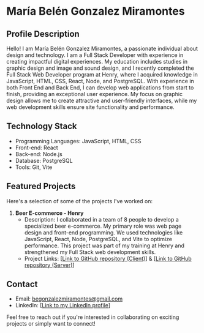 # María Belén Gonzalez Miramontes

## Profile Description

Hello! I am María Belén Gonzalez Miramontes, a passionate individual about design and technology. I am a Full Stack Developer with experience in creating impactful digital experiences. My education includes studies in graphic design and image and sound design, and I recently completed the Full Stack Web Developer program at Henry, where I acquired knowledge in JavaScript, HTML, CSS, React, Node, and PostgreSQL. With experience in both Front End and Back End, I can develop web applications from start to finish, providing an exceptional user experience. My focus on graphic design allows me to create attractive and user-friendly interfaces, while my web development skills ensure site functionality and performance.

## Technology Stack

- Programming Languages: JavaScript, HTML, CSS
- Front-end: React
- Back-end: Node.js
- Database: PostgreSQL
- Tools: Git, Vite

## Featured Projects

Here's a selection of some of the projects I've worked on:

1. **Beer E-commerce - Henry**
   - Description: I collaborated in a team of 8 people to develop a specialized beer e-commerce. My primary role was web page design and front-end programming. We used technologies like JavaScript, React, Node, PostgreSQL, and Vite to optimize performance. This project was part of my training at Henry and strengthened my Full Stack web development skills.
   - Project Links: [[Link to GitHub repository (Client)](https://github.com/PF-Henry2023/HopPassion_Client)] & [[Link to GitHub repository (Server)](https://github.com/PF-Henry2023/HopPassion_Server)]

## Contact

- Email: begonzalezmiramontes@gmail.com
- LinkedIn: [[Link to my LinkedIn profile](https://www.linkedin.com/in/bgmiramontes/)]

Feel free to reach out if you're interested in collaborating on exciting projects or simply want to connect!

